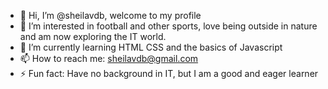 - 👋 Hi, I’m @sheilavdb, welcome to my profile
- 👀 I’m interested in football and other sports, love being outside in nature and am now exploring the IT world.
- 🌱 I’m currently learning HTML CSS and the basics of Javascript
- 📫 How to reach me: sheilavdb@gmail.com
- ⚡ Fun fact: Have no background in IT, but I am a good and eager learner

<!---
sheilavdb/sheilavdb is a ✨ special ✨ repository because its `README.md` (this file) appears on your GitHub profile.
You can click the Preview link to take a look at your changes.
--->
